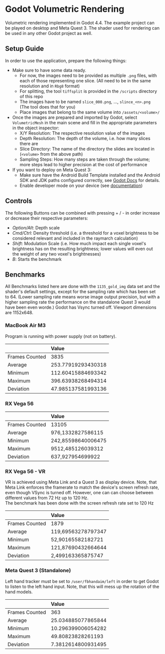 # Godot Volumetric Rendering

Volumetric rendering implemented in Godot 4.4. The example project can be
played on desktop and Meta Quest 3. The shader used for rendering can
be used in any other Godot project as well.

## Setup Guide
In order to use the application, prepare the following things:
* Make sure to have some data ready.
  * For now, the images need to be provided as multiple `.png` files, with each of those representing one slice. (All need to be in the same resolution and in `Rbg8` format)
  * For splitting, the tool `tiffsplit` is provided in the `/scripts` directory of this repo
  * The images have to be named `slice_000.png`, ..., `slince_<n>.png` (The tool does that for you)
  * Place images that belong to the same volume into `/assets/<volume>/`
* Once the images are prepared and imported by Godot, select `VolumetricMesh` in the main scene and fill in the appropriate parameters in the object inspector:
  * X/Y Resolution: The respective resolution value of the images
  * Depth Resolution: The depth of the volume, i.e. how many slices there are
  * Slice Directory: The name of the directory the slides are located in (`<volume>` from the above path)
  * Sampling Steps: How many steps are taken through the volume; more steps lead to higher precision at the cost of performance
* If you want to deploy on Meta Quest 3:
  * Make sure have the Android Build Template installed and the Android SDK and JDK paths configured correctly, see [Godot Docs](https://docs.godotengine.org/en/stable/tutorials/export/exporting_for_android.html) for details.
  * Enable developer mode on your device (see [documentation](https://developers.meta.com/horizon/documentation/native/android/mobile-device-setup/))

## Controls
The following Buttons can be combined with pressing + / - in order increase
or decrease their respective parameters:
* _Option/Alt_: Depth scale
* _Cmd/Ctrl_: Density threshold (i.e. a threshold for a voxel brightness to be considered relevant and included in the raymarch calculation)
* _Shift_: Modulation Scale (i.e. How much impact each single voxel's brightness has on the resulting brightness; lower values will even out the weight of any two voxel's brightnesses)
* _B_: Starts the benchmark

## Benchmarks
All Benchmarks listed here are done with the `1135_gold_img` data set
and the shader's default settings, except for the sampling rate which
has been set to 64. (Lower sampling rate means worse image output precision,
but with a higher sampling rate the performance on the standalone
Quest 3 would have been even worde.) Godot has Vsync turned off. Viewport dimensions are 1152x648.

### MacBook Air M3
Program is running with power supply (not on battery).

|                | Value              |
|:---------------|:-------------------|
| Frames Counted | 3835               |
| Average        | 253.77919293430318 |
| Minimum        | 112.60415884693342 |
| Maximum        | 396.63938268494314 |
| Deviation      | 47.985137581993136 |

### RX Vega 56
|                | Value              |
|:---------------|:-------------------|
| Frames Counted | 13105              |
| Average        | 976,1332827586115  |
| Minimum        | 242,85598640006475 |
| Maximum        | 9512,485126039312  |
| Deviation      | 637,927954699922   |

### RX Vega 56 - VR
VR is achieved using Meta Link and a Quest 3 as display device.
Note, that Meta Link enforces the framerate to match the device's
screen refresh rate, even though VSync is turned off. However,
one can can choose between different values from 72 Hz up to 120 Hz.  
The benchmark has been done with the screen refresh rate set to 120 Hz

|                | Value              |
|:---------------|:-------------------|
| Frames Counted | 1879               |
| Average        | 119,69563278797347 |
| Minimum        | 52,90165582182721  |
| Maximum        | 121,87690432664644 |
| Deviation      | 2,499163365875747  |

### Meta Quest 3 (Standalone)
Left hand tracker must be set to `/user/fbhandaim/left` in order to get Godot to listen to the left hand input.
Note, that this will mess up the rotation of the hand models.

|                | Value              |
|:---------------|:-------------------|
| Frames Counted | 363                |
| Average        | 25.034885077865844 |
| Minimum        | 10.296399006054282 |
| Maximum        | 49.80823828261193  |
| Deviation      | 7.3812614800931495 |